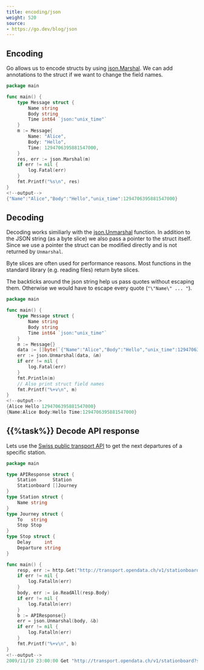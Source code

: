 ```yaml
---
title: encoding/json
weight: 520
source:
- https://go.dev/blog/json
---
```



## Encoding

Go allows us to encode structs by using [json.Marshal](https://pkg.go.dev/encoding/json#Marshal). We can add annotations to the struct if we want to change the field names.

```go
package main

func main() {
    type Message struct {
        Name string
        Body string
        Time int64 `json:"unix_time"`
    }
    m := Message{
        Name: "Alice",
        Body: "Hello",
        Time: 1294706395881547000,
    }
    res, err := json.Marshal(m)
    if err != nil {
        log.Fatal(err)
    }
    fmt.Printf("%s\n", res)
}
<!--output-->
{"Name":"Alice","Body":"Hello","unix_time":1294706395881547000}
```


## Decoding

Decoding works similiarly with the [json.Unmarshal](https://pkg.go.dev/encoding/json#Unmarshal) function. In addition to the JSON string (as a byte slice) we also pass a pointer to the struct itself. Since we use a pointer the struct can be modified directly and is not returned by `Unmarshal`.

Byte slices are often used for performance reasons. Most functions in the standard library (e.g. reading files) return byte slices.

The backticks around the json string help us pass quotes without escaping them. Otherwise we would have to escape every quote (`"\"Name\" ... "`).

```go
package main

func main() {
    type Message struct {
        Name string
        Body string
        Time int64 `json:"unix_time"`
    }
    m := Message{}
    data := []byte(`{"Name":"Alice","Body":"Hello","unix_time":1294706395881547000}`)
    err := json.Unmarshal(data, &m)
    if err != nil {
        log.Fatal(err)
    }
    fmt.Println(m)
    // Also print struct field names
    fmt.Printf("%+v\n", m)
}
<!--output-->
{Alice Hello 1294706395881547000}
{Name:Alice Body:Hello Time:1294706395881547000}
```


## {{%task%}} Decode API response

Lets use the [Swiss public transport API](https://transport.opendata.ch/) to get the next departures of a specific station.

```go
package main

type APIResponse struct {
	Station      Station
	Stationboard []Journey
}
type Station struct {
	Name string
}
type Journey struct {
	To   string
	Stop Stop
}
type Stop struct {
	Delay     int
	Departure string
}

func main() {
	resp, err := http.Get("http://transport.opendata.ch/v1/stationboard?station=Monbijou&limit=3")
	if err != nil {
		log.Fatalln(err)
	}
	body, err := io.ReadAll(resp.Body)
	if err != nil {
		log.Fatalln(err)
	}
	b := APIResponse{}
	err = json.Unmarshal(body, &b)
	if err != nil {
		log.Fatalln(err)
	}
	fmt.Printf("%+v\n", b)
}
<!--output-->
2009/11/10 23:00:00 Get "http://transport.opendata.ch/v1/stationboard?station=Monbijou&limit=3": dial tcp: lookup transport.opendata.ch on 169.254.169.254:53: dial udp 169.254.169.254:53: connect: no route to host
```
